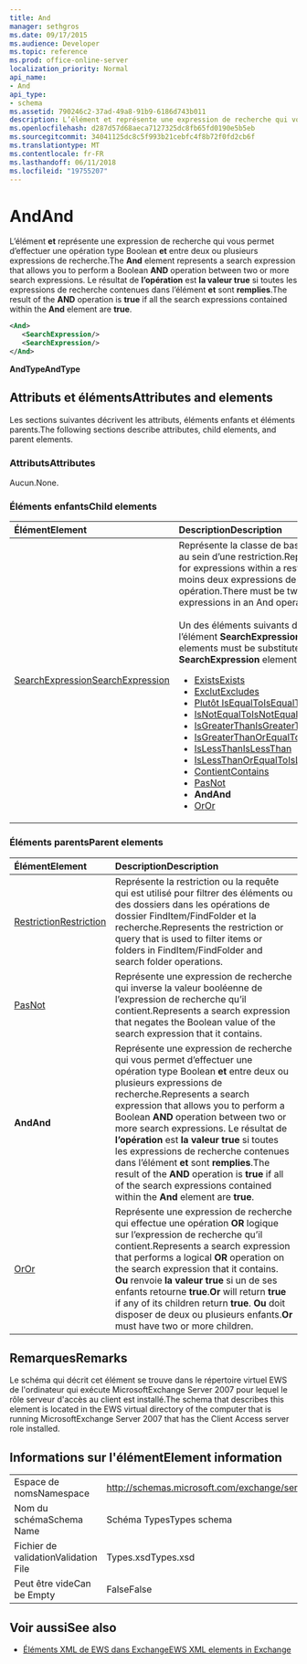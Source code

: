 ```yaml
---
title: And
manager: sethgros
ms.date: 09/17/2015
ms.audience: Developer
ms.topic: reference
ms.prod: office-online-server
localization_priority: Normal
api_name:
- And
api_type:
- schema
ms.assetid: 790246c2-37ad-49a8-91b9-6186d743b011
description: L’élément et représente une expression de recherche qui vous permet d’effectuer une opération de type Boolean et entre deux ou plusieurs expressions de recherche. Le résultat de l’opération est true si toutes les expressions de recherche contenues dans l’élément et sont vraies.
ms.openlocfilehash: d287d57d68aeca7127325dc8fb65fd0190e5b5eb
ms.sourcegitcommit: 34041125dc8c5f993b21cebfc4f8b72f0fd2cb6f
ms.translationtype: MT
ms.contentlocale: fr-FR
ms.lasthandoff: 06/11/2018
ms.locfileid: "19755207"
---
```

# <a name="and"></a><span data-ttu-id="93677-104">And</span><span class="sxs-lookup"><span data-stu-id="93677-104">And</span></span>

<span data-ttu-id="93677-105">L’élément **et** représente une expression de recherche qui vous permet d’effectuer une opération type Boolean **et** entre deux ou plusieurs expressions de recherche.</span><span class="sxs-lookup"><span data-stu-id="93677-105">The **And** element represents a search expression that allows you to perform a Boolean **AND** operation between two or more search expressions.</span></span> <span data-ttu-id="93677-106">Le résultat de **l’opération** est **la valeur true** si toutes les expressions de recherche contenues dans l’élément **et** sont **remplies**.</span><span class="sxs-lookup"><span data-stu-id="93677-106">The result of the **AND** operation is **true** if all the search expressions contained within the **And** element are **true**.</span></span>
  
```xml
<And>
   <SearchExpression/>
   <SearchExpression/>
</And>
```

 <span data-ttu-id="93677-107">**AndType**</span><span class="sxs-lookup"><span data-stu-id="93677-107">**AndType**</span></span>
## <a name="attributes-and-elements"></a><span data-ttu-id="93677-108">Attributs et éléments</span><span class="sxs-lookup"><span data-stu-id="93677-108">Attributes and elements</span></span>

<span data-ttu-id="93677-109">Les sections suivantes décrivent les attributs, éléments enfants et éléments parents.</span><span class="sxs-lookup"><span data-stu-id="93677-109">The following sections describe attributes, child elements, and parent elements.</span></span>
  
### <a name="attributes"></a><span data-ttu-id="93677-110">Attributs</span><span class="sxs-lookup"><span data-stu-id="93677-110">Attributes</span></span>

<span data-ttu-id="93677-111">Aucun.</span><span class="sxs-lookup"><span data-stu-id="93677-111">None.</span></span>
  
### <a name="child-elements"></a><span data-ttu-id="93677-112">Éléments enfants</span><span class="sxs-lookup"><span data-stu-id="93677-112">Child elements</span></span>

|<span data-ttu-id="93677-113">**Élément**</span><span class="sxs-lookup"><span data-stu-id="93677-113">**Element**</span></span>|<span data-ttu-id="93677-114">**Description**</span><span class="sxs-lookup"><span data-stu-id="93677-114">**Description**</span></span>|
|:-----|:-----|
|[<span data-ttu-id="93677-115">SearchExpression</span><span class="sxs-lookup"><span data-stu-id="93677-115">SearchExpression</span></span>](searchexpression.md) <br/> | <span data-ttu-id="93677-116">Représente la classe de base pour les expressions au sein d’une restriction.</span><span class="sxs-lookup"><span data-stu-id="93677-116">Represents the base class for expressions within a restriction.</span></span> <span data-ttu-id="93677-117">Il doit exister au moins deux expressions de recherche dans une opération.</span><span class="sxs-lookup"><span data-stu-id="93677-117">There must be two or more search expressions in an And operation.</span></span><br/><br/>  <span data-ttu-id="93677-118">Un des éléments suivants doit être remplacé par l’élément **SearchExpression** :</span><span class="sxs-lookup"><span data-stu-id="93677-118">One of the following elements must be substituted for the **SearchExpression** element:</span></span><ul><li> [<span data-ttu-id="93677-119">Exists</span><span class="sxs-lookup"><span data-stu-id="93677-119">Exists</span></span>](exists.md)</li><li>[<span data-ttu-id="93677-120">Exclut</span><span class="sxs-lookup"><span data-stu-id="93677-120">Excludes</span></span>](excludes.md)</li><li>[<span data-ttu-id="93677-121">Plutôt IsEqualTo</span><span class="sxs-lookup"><span data-stu-id="93677-121">IsEqualTo</span></span>](isequalto.md)</li><li>[<span data-ttu-id="93677-122">IsNotEqualTo</span><span class="sxs-lookup"><span data-stu-id="93677-122">IsNotEqualTo</span></span>](isnotequalto.md)</li><li>[<span data-ttu-id="93677-123">IsGreaterThan</span><span class="sxs-lookup"><span data-stu-id="93677-123">IsGreaterThan</span></span>](isgreaterthan.md)</li><li>[<span data-ttu-id="93677-124">IsGreaterThanOrEqualTo</span><span class="sxs-lookup"><span data-stu-id="93677-124">IsGreaterThanOrEqualTo</span></span>](isgreaterthanorequalto.md)</li><li>[<span data-ttu-id="93677-125">IsLessThan</span><span class="sxs-lookup"><span data-stu-id="93677-125">IsLessThan</span></span>](islessthan.md)</li><li>[<span data-ttu-id="93677-126">IsLessThanOrEqualTo</span><span class="sxs-lookup"><span data-stu-id="93677-126">IsLessThanOrEqualTo</span></span>](islessthanorequalto.md)</li><li>[<span data-ttu-id="93677-127">Contient</span><span class="sxs-lookup"><span data-stu-id="93677-127">Contains</span></span>](contains.md)</li><li>[<span data-ttu-id="93677-128">Pas</span><span class="sxs-lookup"><span data-stu-id="93677-128">Not</span></span>](not.md)</li><li><span data-ttu-id="93677-129">**And**</span><span class="sxs-lookup"><span data-stu-id="93677-129">**And**</span></span></li><li>[<span data-ttu-id="93677-130">Or</span><span class="sxs-lookup"><span data-stu-id="93677-130">Or</span></span>](or.md) </li></ul> |
   
### <a name="parent-elements"></a><span data-ttu-id="93677-131">Éléments parents</span><span class="sxs-lookup"><span data-stu-id="93677-131">Parent elements</span></span>

|<span data-ttu-id="93677-132">**Élément**</span><span class="sxs-lookup"><span data-stu-id="93677-132">**Element**</span></span>|<span data-ttu-id="93677-133">**Description**</span><span class="sxs-lookup"><span data-stu-id="93677-133">**Description**</span></span>|
|:-----|:-----|
|[<span data-ttu-id="93677-134">Restriction</span><span class="sxs-lookup"><span data-stu-id="93677-134">Restriction</span></span>](restriction.md) <br/> |<span data-ttu-id="93677-135">Représente la restriction ou la requête qui est utilisé pour filtrer des éléments ou des dossiers dans les opérations de dossier FindItem/FindFolder et la recherche.</span><span class="sxs-lookup"><span data-stu-id="93677-135">Represents the restriction or query that is used to filter items or folders in FindItem/FindFolder and search folder operations.</span></span>  <br/> |
|[<span data-ttu-id="93677-136">Pas</span><span class="sxs-lookup"><span data-stu-id="93677-136">Not</span></span>](not.md) <br/> |<span data-ttu-id="93677-137">Représente une expression de recherche qui inverse la valeur booléenne de l’expression de recherche qu’il contient.</span><span class="sxs-lookup"><span data-stu-id="93677-137">Represents a search expression that negates the Boolean value of the search expression that it contains.</span></span>  <br/> |
|<span data-ttu-id="93677-138">**And**</span><span class="sxs-lookup"><span data-stu-id="93677-138">**And**</span></span> <br/> |<span data-ttu-id="93677-139">Représente une expression de recherche qui vous permet d’effectuer une opération type Boolean **et** entre deux ou plusieurs expressions de recherche.</span><span class="sxs-lookup"><span data-stu-id="93677-139">Represents a search expression that allows you to perform a Boolean **AND** operation between two or more search expressions.</span></span> <span data-ttu-id="93677-140">Le résultat de **l’opération** est **la valeur true** si toutes les expressions de recherche contenues dans l’élément **et** sont **remplies**.</span><span class="sxs-lookup"><span data-stu-id="93677-140">The result of the **AND** operation is **true** if all of the search expressions contained within the **And** element are **true**.</span></span>  <br/> |
|[<span data-ttu-id="93677-141">Or</span><span class="sxs-lookup"><span data-stu-id="93677-141">Or</span></span>](or.md) <br/> |<span data-ttu-id="93677-142">Représente une expression de recherche qui effectue une opération **OR** logique sur l’expression de recherche qu’il contient.</span><span class="sxs-lookup"><span data-stu-id="93677-142">Represents a search expression that performs a logical **OR** operation on the search expression that it contains.</span></span> <span data-ttu-id="93677-143">**Ou** renvoie **la valeur true** si un de ses enfants retourne **true**.</span><span class="sxs-lookup"><span data-stu-id="93677-143">**Or** will return **true** if any of its children return **true**.</span></span> <span data-ttu-id="93677-144">**Ou** doit disposer de deux ou plusieurs enfants.</span><span class="sxs-lookup"><span data-stu-id="93677-144">**Or** must have two or more children.</span></span>  <br/> |
   
## <a name="remarks"></a><span data-ttu-id="93677-145">Remarques</span><span class="sxs-lookup"><span data-stu-id="93677-145">Remarks</span></span>

<span data-ttu-id="93677-146">Le schéma qui décrit cet élément se trouve dans le répertoire virtuel EWS de l'ordinateur qui exécute MicrosoftExchange Server 2007 pour lequel le rôle serveur d'accès au client est installé.</span><span class="sxs-lookup"><span data-stu-id="93677-146">The schema that describes this element is located in the EWS virtual directory of the computer that is running MicrosoftExchange Server 2007 that has the Client Access server role installed.</span></span>
  
## <a name="element-information"></a><span data-ttu-id="93677-147">Informations sur l'élément</span><span class="sxs-lookup"><span data-stu-id="93677-147">Element information</span></span>

|||
|:-----|:-----|
|<span data-ttu-id="93677-148">Espace de noms</span><span class="sxs-lookup"><span data-stu-id="93677-148">Namespace</span></span>  <br/> |http://schemas.microsoft.com/exchange/services/2006/types  <br/> |
|<span data-ttu-id="93677-149">Nom du schéma</span><span class="sxs-lookup"><span data-stu-id="93677-149">Schema Name</span></span>  <br/> |<span data-ttu-id="93677-150">Schéma Types</span><span class="sxs-lookup"><span data-stu-id="93677-150">Types schema</span></span>  <br/> |
|<span data-ttu-id="93677-151">Fichier de validation</span><span class="sxs-lookup"><span data-stu-id="93677-151">Validation File</span></span>  <br/> |<span data-ttu-id="93677-152">Types.xsd</span><span class="sxs-lookup"><span data-stu-id="93677-152">Types.xsd</span></span>  <br/> |
|<span data-ttu-id="93677-153">Peut être vide</span><span class="sxs-lookup"><span data-stu-id="93677-153">Can be Empty</span></span>  <br/> |<span data-ttu-id="93677-154">False</span><span class="sxs-lookup"><span data-stu-id="93677-154">False</span></span>  <br/> |
   
## <a name="see-also"></a><span data-ttu-id="93677-155">Voir aussi</span><span class="sxs-lookup"><span data-stu-id="93677-155">See also</span></span>

- [<span data-ttu-id="93677-156">Éléments XML de EWS dans Exchange</span><span class="sxs-lookup"><span data-stu-id="93677-156">EWS XML elements in Exchange</span></span>](ews-xml-elements-in-exchange.md)

